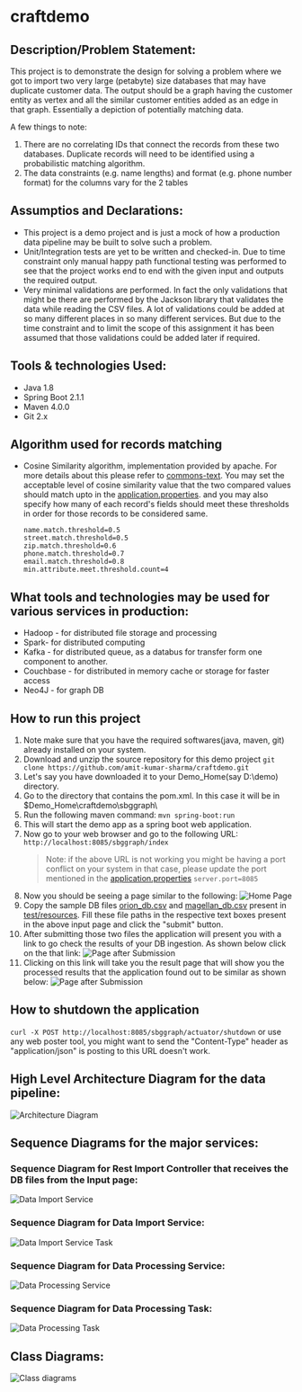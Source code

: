 # craftdemo

## Description/Problem Statement:
This project is to demonstrate the design for solving a problem where we got to import two very large (petabyte) size databases that may have duplicate customer data. The output should be a graph having the customer entity as vertex and all the similar customer entities added as an edge in that graph. Essentially a depiction of potentially matching data.

A few things to note:
1. There are no correlating IDs that connect the records from these two databases. Duplicate records will need to be identified using a probabilistic matching algorithm.
2. The data constraints (e.g. name lengths) and format (e.g. phone number format) for the columns vary for the 2 tables

## Assumptios and Declarations:

- This project is a demo project and is just a mock of how a production data pipeline may be built to solve such a problem.
- Unit/Integration tests are yet to be written and checked-in. Due to time constraint only manual happy path functional testing was performed to see that the project works end to end with the given input and outputs the required output.
- Very minimal validations are performed. In fact the only validations that might be there are performed by the Jackson library that validates the data while reading the CSV files. A lot of validations could be added at so many different places in so many different services. But due to the time constraint and to limit the scope of this assignment it has been assumed that those validations could be added later if required.

## Tools & technologies Used:
- Java 1.8
- Spring Boot 2.1.1
- Maven 4.0.0
- Git 2.x

## Algorithm used for records matching
- Cosine Similarity algorithm, implementation provided by apache. For more details about this please refer to [commons-text](https://commons.apache.org/proper/commons-text). You may set the acceptable level of cosine similarity value that the two compared values should match upto in the [application.properties](https://github.com/amit-kumar-sharma/craftdemo/blob/master/sbggraph/src/main/resources/application.properties). and you may also specify how many of each record's fields should meet these thresholds in order for those records to be considered same.
   ```
   name.match.threshold=0.5
   street.match.threshold=0.5
   zip.match.threshold=0.6
   phone.match.threshold=0.7
   email.match.threshold=0.8
   min.attribute.meet.threshold.count=4
   ```

## What tools and technologies may be used for various services in production:
- Hadoop - for distributed file storage and processing
- Spark- for distributed computing
- Kafka - for distributed queue, as a databus for transfer form one component to another.
- Couchbase - for distributed in memory cache or storage for faster access
- Neo4J - for graph DB

## How to run this project
1. Note make sure that you have the required softwares(java, maven, git) already installed on your system.
2. Download and unzip the source repository for this demo project
   `git clone https://github.com/amit-kumar-sharma/craftdemo.git`
3. Let's say you have downloaded it to your Demo_Home(say D:\demo) directory.
4. Go to the directory that contains the pom.xml. In this case it will be in 
   $Demo_Home\craftdemo\sbggraph\
5. Run the following maven command:
   `mvn spring-boot:run`
6. This will start the demo app as a spring boot web application.
7. Now go to your web browser and go to the following URL:
   `http://localhost:8085/sbggraph/index`
   > Note: if the above URL is not working you might be having a port conflict on your system in that case, please update the port mentioned in the [application.properties](https://github.com/amit-kumar-sharma/craftdemo/blob/master/sbggraph/src/main/resources/application.properties)
   `server.port=8085`
8. Now you should be seeing a page similar to the following:
   ![Home Page](images/DatabaseImportPage.png?raw=true)
9. Copy the sample DB files [orion_db.csv](https://github.com/amit-kumar-sharma/craftdemo/blob/master/sbggraph/src/test/resources/orion_db.csv) and [magellan_db.csv](https://github.com/amit-kumar-sharma/craftdemo/blob/master/sbggraph/src/test/resources/magellan_db.csv) present in [test/resources](sbggraph/src/test/resources). Fill these file paths in the respective text boxes present in the above input page and click the "submit" button.
10. After submitting those two files the application will present you with a link to go check the results of your DB ingestion. As shown below click on the that link:
   ![Page after Submission](images/DatabaseImportPostSubmitPage.png?raw=true)
11. Clicking on this link will take you the result page that will show you the processed results that the application found out to be similar as shown below:
   ![Page after Submission](images/ResultPage.png?raw=true)
## How to shutdown the application
   `curl -X POST http://localhost:8085/sbggraph/actuator/shutdown` or use any web poster tool, you might want to send the "Content-Type" header as "application/json" is posting to this URL doesn't work.
## High Level Architecture Diagram for the data pipeline:

![Architecture Diagram](images/architecture_diagram.png?raw=true "Architecture/Component Diagram")

## Sequence Diagrams for the major services:

### Sequence Diagram for Rest Import Controller that receives the DB files from the Input page:

![Data Import Service](images/DataImportInputController.png?raw=true "Data Import Service")

### Sequence Diagram for Data Import Service:

![Data Import Service Task](images/DataImportTask.png?raw=true "Data Import Service Task")

### Sequence Diagram for Data Processing Service:

![Data Processing Service](images/OnlineDataProcessingService.png?raw=true "Data Processing Service")

### Sequence Diagram for Data Processing Task:

![Data Processing Task](images/OnlineDataProcessingTask.png?raw=true "Data Processing Task")

## Class Diagrams:

![Class diagrams](images/ClassDiagrams.png?raw=true "Class diagrams")
